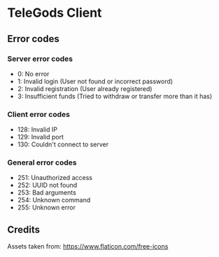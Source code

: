 # TeleGods Client

## Error codes

### Server error codes

- 0: No error
- 1: Invalid login (User not found or incorrect password)
- 2: Invalid registration (User already registered)
- 3: Insufficient funds (Tried to withdraw or transfer more than it has)

### Client error codes

- 128: Invalid IP
- 129: Invalid port
- 130: Couldn't connect to server

### General error codes

- 251: Unauthorized access
- 252: UUID not found
- 253: Bad arguments
- 254: Unknown command
- 255: Unknown error

## Credits

Assets taken from: https://www.flaticon.com/free-icons

